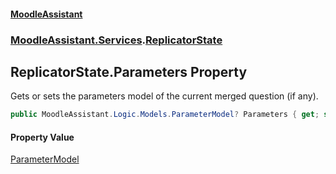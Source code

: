 #### [MoodleAssistant](index.md 'index')
### [MoodleAssistant.Services](MoodleAssistant.Services.md 'MoodleAssistant.Services').[ReplicatorState](MoodleAssistant.Services.ReplicatorState.md 'MoodleAssistant.Services.ReplicatorState')

## ReplicatorState.Parameters Property

Gets or sets the parameters model of the current merged question (if any).

```csharp
public MoodleAssistant.Logic.Models.ParameterModel? Parameters { get; set; }
```

#### Property Value
[ParameterModel](MoodleAssistant.Logic.Models.ParameterModel.md 'MoodleAssistant.Logic.Models.ParameterModel')